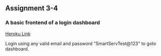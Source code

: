 ## Assignment 3-4

### A basic frontend of a login dashboard

[Heroku Link](https://assign--2.herokuapp.com/)


Login using any valid email and password "SmartServTest@123" to goto dashboard.
